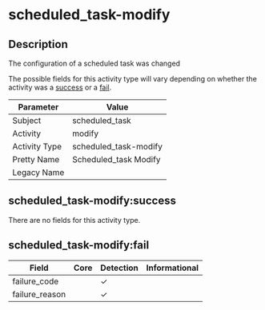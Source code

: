 scheduled_task-modify
=====================

Description
-----------
The configuration of a scheduled task was changed

The possible fields for this activity type will vary depending on whether the activity was a [success](#scheduled_task-modifysuccess) or a [fail](#scheduled_task-modifyfail).

| Parameter     | Value                 |
| ------------- | --------------------- |
| Subject       | scheduled_task        |
| Activity      | modify                |
| Activity Type | scheduled_task-modify |
| Pretty Name   | Scheduled_task Modify |
| Legacy Name   |                       |

scheduled_task-modify:success
-----------------------------

There are no fields for this activity type.


scheduled_task-modify:fail
--------------------------

| Field          | Core | Detection | Informational |
| -------------- | ---- | --------- | ------------- |
| failure_code   |      | &#10003;  |               |
| failure_reason |      | &#10003;  |               |